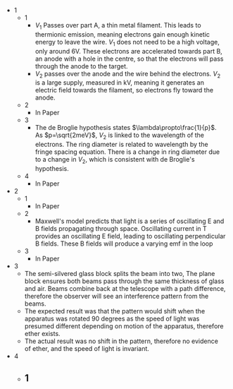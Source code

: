 - 1
	- 1
		- $V_1$ Passes over part A, a thin metal filament. This leads to thermionic emission, meaning electrons gain enough kinetic energy to leave the wire. $V_1$ does not need to be a high voltage, only around 6V. These electrons are accelerated towards part B, an anode with a hole in the centre, so that the electrons will pass through the anode to the target.
		- $V_2$ passes over the anode and the wire behind the electrons. $V_2$ is a large supply, measured in kV, meaning it generates an electric field towards the filament, so electrons fly toward the anode.
	- 2
		- In Paper
	- 3
		- The de Broglie hypothesis states $\lambda\propto\frac{1}{p}$. As $p=\sqrt{2meV}$, $V_2$ is linked to the wavelength of the electrons. The ring diameter is related to wavelength by the fringe spacing equation. There is a change in ring diameter due to a change in $V_2$, which is consistent with de Broglie's hypothesis.
	- 4
		- In Paper
- 2
	- 1
		- In Paper
	- 2
		- Maxwell's model predicts that light is a series of oscillating E and B fields propagating through space. Oscillating current in T provides an oscillating E field, leading to oscillating perpendicular B fields. These B fields will produce a varying emf in the loop
	- 3
		- In Paper
- 3
	- The semi-silvered glass block splits the beam into two, The plane block ensures both beams pass through the same thickness of glass and air. Beams combine back at the telescope with a path difference, therefore the observer will see an interference pattern from the beams.
	- The expected result was that the pattern would shift when the apparatus was rotated 90 degrees as the speed of light was presumed different depending on motion of the apparatus, therefore ether exists.
	- The actual result was no shift in the pattern, therefore no evidence of ether, and the speed of light is invariant.
- 4
	- 1
		- 